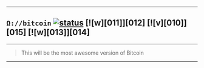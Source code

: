 
---

## `Ω://bitcoin` [![status][000]][001] [![w][011]][012] [![v][010]][015] [![w][013]][014]

---

> This will be the most awesome version of Bitcoin

---

[000]: https://travis-ci.org/btc0/bitcoin-omega.svg?branch=master
[001]: https://travis-ci.org/btc0/bitcoin-omega
